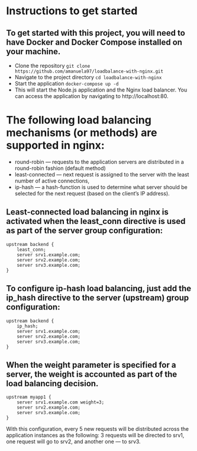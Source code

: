 # Instructions to get started

## To get started with this project, you will need to have Docker and Docker Compose installed on your machine.

- Clone the repository
  `git clone https://github.com/amanuela97/loadbalance-with-nginx.git`
- Navigate to the project directory
  `cd loadbalance-with-nginx`
- Start the application
  `docker-compose up -d`
- This will start the Node.js application and the Nginx load balancer. You can access the application by navigating to http://localhost:80.

# The following load balancing mechanisms (or methods) are supported in nginx:

- round-robin — requests to the application servers are distributed in a round-robin fashion (default method)
- least-connected — next request is assigned to the server with the least number of active connections,
- ip-hash — a hash-function is used to determine what server should be selected for the next request (based on the client’s IP address).

## Least-connected load balancing in nginx is activated when the least_conn directive is used as part of the server group configuration:

    upstream backend {
        least_conn;
        server srv1.example.com;
        server srv2.example.com;
        server srv3.example.com;
    }

## To configure ip-hash load balancing, just add the ip_hash directive to the server (upstream) group configuration:

    upstream backend {
        ip_hash;
        server srv1.example.com;
        server srv2.example.com;
        server srv3.example.com;
    }

## When the weight parameter is specified for a server, the weight is accounted as part of the load balancing decision.

    upstream myapp1 {
        server srv1.example.com weight=3;
        server srv2.example.com;
        server srv3.example.com;
    }

With this configuration, every 5 new requests will be distributed across the application instances as the following: 3 requests will be directed to srv1, one request will go to srv2, and another one — to srv3.
